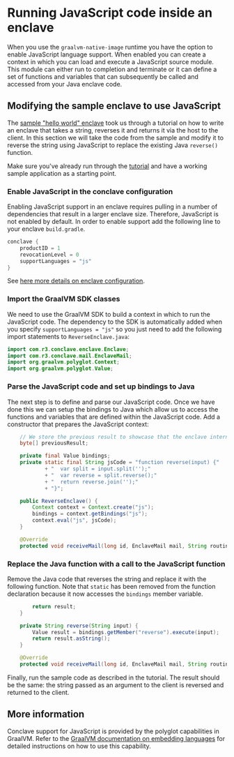 # Running JavaScript code inside an enclave

When you use the `graalvm-native-image` runtime you have the option to enable JavaScript language support.
When enabled you can create a context in which you can load and execute a JavaScript source module.
This module can either run to completion and terminate or it can define a set of functions and variables that
can subsequently be called and accessed from your Java enclave code.

## Modifying the sample enclave to use JavaScript

The [sample "hello world" enclave](writing-hello-world.md) took us through a tutorial on how to write an
enclave that takes a string, reverses it and returns it via the host to the client. In this section we
will take the code from the sample and modify it to reverse the string using JavaScript to replace the
existing Java `reverse()` function.

Make sure you've already run through the [tutorial](writing-hello-world.md) and have a working sample
application as a starting point.

### Enable JavaScript in the conclave configuration

Enabling JavaScript support in an enclave requires pulling in a number of dependencies that result in a
larger enclave size. Therefore, JavaScript is not enabled by default. In order to enable support add the
following line to your enclave `build.gradle`.

```groovy hl_lines="4"
conclave {
    productID = 1
    revocationLevel = 0
    supportLanguages = "js"
}
```

See [here more details on enclave configuration](enclave-configuration.md).

### Import the GraalVM SDK classes

We need to use the GraalVM SDK to build a context in which to run the JavaScript code. The dependency to 
the SDK is automatically added when you specify `supportLanguages = "js"` so you just need to add the 
following import statements to `ReverseEnclave.java`:

```java hl_lines="4 5"
import com.r3.conclave.enclave.Enclave;
import com.r3.conclave.mail.EnclaveMail;
import org.graalvm.polyglot.Context;
import org.graalvm.polyglot.Value;
```

### Parse the JavaScript code and set up bindings to Java

The next step is to define and parse our JavaScript code. Once we have done this we can setup the bindings
to Java which allow us to access the functions and variables that are defined within the JavaScript
code. Add a constructor that prepares the JavaScript context:

```java hl_lines="4-15"
    // We store the previous result to showcase that the enclave internals can be examined in a mock test.
    byte[] previousResult;

    private final Value bindings;
    private static final String jsCode = "function reverse(input) {"
            + "  var split = input.split('');"
            + "  var reverse = split.reverse();"
            + "  return reverse.join('');"
            + "}";

    public ReverseEnclave() {
        Context context = Context.create("js");
        bindings = context.getBindings("js");
        context.eval("js", jsCode);
    }

    @Override
    protected void receiveMail(long id, EnclaveMail mail, String routingHint) {
```

### Replace the Java function with a call to the JavaScript function

Remove the Java code that reverses the string and replace it with the following function. Note
that `static` has been removed from the function declaration because it now accesses the `bindings`
member variable.

```java hl_lines="4-7"
        return result;
    }

    private String reverse(String input) {
        Value result = bindings.getMember("reverse").execute(input);
        return result.asString();
    }

    @Override
    protected void receiveMail(long id, EnclaveMail mail, String routingHint) {
```

Finally, run the sample code as described in the tutorial. The result should be the same: the string passed 
as an argument to the client is reversed and returned to the client.

## More information

Conclave support for JavaScript is provided by the polyglot capabilities in GraalVM. Refer to
the [GraalVM documentation on embedding languages](https://www.graalvm.org/reference-manual/embed-languages/)
for detailed instructions on how to use this capability.

